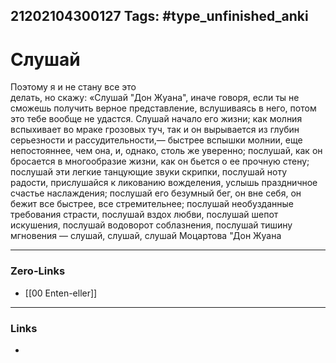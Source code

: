 21202104300127
Tags: #type_unfinished_anki
---
# Слушай

Поэтому я и не стану все это <br>делать, но скажу: «Слушай "Дон Жуана", иначе говоря, если ты не  <br>сможешь получить верное представление, вслушиваясь в него, потом это тебе вообще не удастся. Слушай начало его жизни; как молния вспыхивает во мраке грозовых туч, так и он вырывается из глубин серьезности и рассудительности,— быстрее вспышки молнии, еще непостояннее, чем она, и, однако, столь же уверенно; послушай, как он бросается в многообразие жизни, как он бьется о ее прочную стену; послушай эти легкие танцующие звуки скрипки, послушай ноту радости, прислушайся к ликованию вожделения, услышь праздничное счастье наслаждения; послушай его безумный бег, он вне себя, он бежит все быстрее, все стремительнее; послушай необузданные требования страсти, послушай вздох любви, послушай шепот искушения, послушай водоворот соблазнения, послушай тишину мгновения — слушай, слушай, слушай Моцартова "Дон Жуана

---
### Zero-Links
- [[00 Enten-eller]]
---
### Links
-